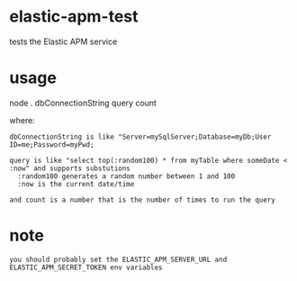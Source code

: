 # elastic-apm-test
tests the Elastic APM service

# usage
node . dbConnectionString query count

where:

    dbConnectionString is like "Server=mySqlServer;Database=myDb;User ID=me;Password=myPwd;

    query is like "select top(:random100) * from myTable where someDate < :now" and supports substutions
      :random100 generates a random number between 1 and 100
      :now is the current date/time

    and count is a number that is the number of times to run the query

# note

    you should probably set the ELASTIC_APM_SERVER_URL and ELASTIC_APM_SECRET_TOKEN env variables